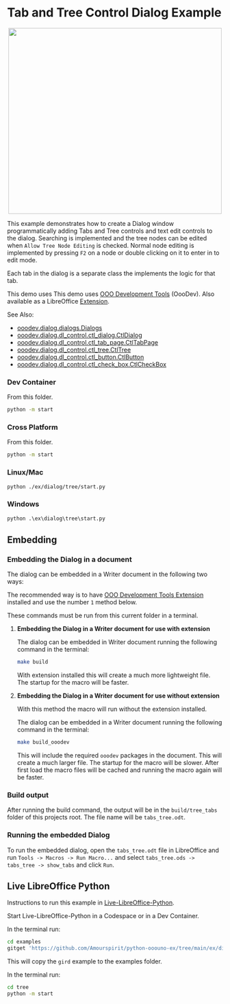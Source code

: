 # Tab and Tree Control Dialog Example

<p align="center">
<img src="https://user-images.githubusercontent.com/4193389/284018833-91fdd4ac-a2c2-4105-a32b-922480240a12.png" width="498" height="433">
</p>

This example demonstrates how to create a Dialog window programmatically adding Tabs and Tree controls and text edit controls to the dialog.
Searching is implemented and the tree nodes can be edited when `Allow Tree Node Editing` is checked.
Normal node editing is implemented by pressing `F2` on a node or double clicking on it to enter in to edit mode.

Each tab in the dialog is a separate class the implements the logic for that tab.

This demo uses This demo uses [OOO Development Tools] (OooDev).
Also available as a LibreOffice [Extension](https://extensions.libreoffice.org/en/extensions/show/41700).

See Also:

- [ooodev.dialog.dialogs.Dialogs](https://python-ooo-dev-tools.readthedocs.io/en/latest/src/dialog/dialogs.html)
- [ooodev.dialog.dl_control.ctl_dialog.CtlDialog](https://python-ooo-dev-tools.readthedocs.io/en/latest/src/dialog/dl_control/ctl_dialog.html)
- [ooodev.dialog.dl_control.ctl_tab_page.CtlTabPage](https://python-ooo-dev-tools.readthedocs.io/en/latest/src/dialog/dl_control/ctl_tab_page.html)
- [ooodev.dialog.dl_control.ctl_tree.CtlTree](https://python-ooo-dev-tools.readthedocs.io/en/latest/src/dialog/dl_control/ctl_tree.html)
- [ooodev.dialog.dl_control.ctl_button.CtlButton](https://python-ooo-dev-tools.readthedocs.io/en/latest/src/dialog/dl_control/ctl_button.html)
- [ooodev.dialog.dl_control.ctl_check_box.CtlCheckBox](https://python-ooo-dev-tools.readthedocs.io/en/latest/src/dialog/dl_control/ctl_check_box.html)

### Dev Container

From this folder.

```sh
python -m start
```

### Cross Platform

From this folder.

```sh
python -m start
```

### Linux/Mac

```sh
python ./ex/dialog/tree/start.py
```

### Windows

```ps
python .\ex\dialog\tree\start.py
```

## Embedding

### Embedding the Dialog in a document

The dialog can be embedded in a Writer document in the following two ways:

The recommended way is to have [OOO Development Tools Extension] installed and use the number `1` method below.

These commands must be run from this current folder in a terminal.

1. **Embedding the Dialog in a Writer document for use with extension**

   The dialog can be embedded in Writer document running the following command in the terminal:

   ```sh
   make build
   ```

   With extension installed this will create a much more lightweight file. The startup for the macro will be faster.

2. **Embedding the Dialog in a Writer document for use without extension**

    With this method the macro will run without the extension installed.

   The dialog can be embedded in a Writer document running the following command in the terminal:

   ```sh
   make build_ooodev
   ```

    This will include the required `ooodev` packages in the document. This will create a much larger file. The startup for the macro will be slower. After first load the macro files will be cached and running the macro again will be faster.

### Build output

After running the build command, the output will be in the `build/tree_tabs` folder of this projects root.
The file name will be `tabs_tree.odt`.

### Running the embedded Dialog

To run the embedded dialog, open the `tabs_tree.odt` file in LibreOffice and run
`Tools -> Macros -> Run Macro...` and select `tabs_tree.ods -> tabs_tree -> show_tabs` and click `Run`.

## Live LibreOffice Python

Instructions to run this example in [Live-LibreOffice-Python](https://github.com/Amourspirit/live-libreoffice-python).

Start Live-LibreOffice-Python in a Codespace or in a Dev Container.

In the terminal run:

```bash
cd examples
gitget 'https://github.com/Amourspirit/python-ooouno-ex/tree/main/ex/dialog/tree'
```

This will copy the `gird` example to the examples folder.

In the terminal run:

```bash
cd tree
python -m start
```

[OOO Development Tools]: https://python-ooo-dev-tools.readthedocs.io/en/latest/
[OOO Development Tools Extension]: https://extensions.libreoffice.org/en/extensions/show/41700
